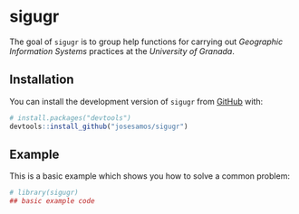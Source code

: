 
<!-- README.md is generated from README.Rmd. Please edit that file -->

# sigugr

<!-- badges: start -->
<!-- badges: end -->

The goal of `sigugr` is to group help functions for carrying out
*Geographic Information Systems* practices at the *University of
Granada*.

## Installation

You can install the development version of `sigugr` from
[GitHub](https://github.com/) with:

``` r
# install.packages("devtools")
devtools::install_github("josesamos/sigugr")
```

## Example

This is a basic example which shows you how to solve a common problem:

``` r
# library(sigugr)
## basic example code
```

